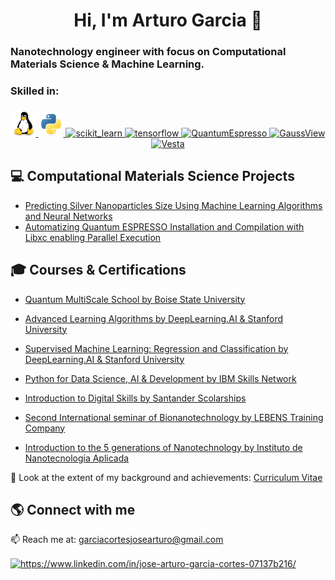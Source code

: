 <h1 align="center">Hi, I'm Arturo Garcia 👋</h1>
<h3 align="left">Nanotechnology engineer with focus on Computational Materials Science & Machine Learning.</h3>

<h3 align="left">Skilled in:</h3>

<h3 align="center"></h3>
<p align="center"> <a href="https://www.linux.org/" target="_blank" rel="noreferrer"> <img src="https://raw.githubusercontent.com/devicons/devicon/master/icons/linux/linux-original.svg" alt="linux" width="40" height="40"/> </a> <a href="https://www.python.org" target="_blank" rel="noreferrer"> <img src="https://raw.githubusercontent.com/devicons/devicon/master/icons/python/python-original.svg" alt="python" width="40" height="40"/> </a> <a href="https://scikit-learn.org/" target="_blank" rel="noreferrer"> <img src="https://upload.wikimedia.org/wikipedia/commons/0/05/Scikit_learn_logo_small.svg" alt="scikit_learn" width="40" height="40"/> </a> <a href="https://www.tensorflow.org" target="_blank" rel="noreferrer"> <img src="https://www.vectorlogo.zone/logos/tensorflow/tensorflow-icon.svg" alt="tensorflow" width="40" height="40"/> </a> <a href="http://www.quantum-espresso.org/" target="_blank" rel="noreferrer"> <img src="https://www.quantum-espresso.org/wp-content/uploads/2022/03/quantum_ogo_ok.png" alt="QuantumEspresso" width="60" height="40"/> </a> <a href="https://lammpstube.com/2019/11/09/gaussview-software/" target="_blank" rel="noreferrer"> <img src="https://lammpstube.com/wp-content/uploads/2019/11/Gaussview-logo-1-3.jpg" alt="GaussView" width="70" height="50"/> </a> <a href="https://jp-minerals.org/vesta/en/" target="_blank" rel="noreferrer"> <img src="https://ma.issp.u-tokyo.ac.jp/wp-content/uploads/sites/3/2018/02/image_mini-2-3.png" alt="Vesta" width="40" height="40"/> </a> </p>

<h2>💻 Computational Materials Science Projects</h2>

- [Predicting Silver Nanoparticles Size Using Machine Learning Algorithms and Neural Networks](https://github.com/Arturo-GarciaCortes/Ag-Nanoparticles-Size-Prediction-with-Machine-Learning.git)
- [Automatizing Quantum ESPRESSO Installation and Compilation with Libxc enabling Parallel Execution](https://github.com/Arturo-GarciaCortes/Automatizing-Quantum-ESPRESSO-installation-and-configuration-enabling-parallel-excecution-and-Libxc.git)

<h2>🎓 Courses & Certifications</h2>

- [Quantum MultiScale School by Boise State University](http://www.quantum-multiscale.org/q-ms-school-2024-program.html)

- [Advanced Learning Algorithms by DeepLearning.AI & Stanford University](https://drive.google.com/file/d/1Rsg8FgptcwTl5xn7r-pQHc7SVNF06U9V/view?usp=sharing)

- [Supervised Machine Learning: Regression and Classification by DeepLearning.AI & Stanford University](https://drive.google.com/file/d/1BzpukPOWcF09NunAimP-yOgXbtiHAfSC/view?usp=sharing)

- [Python for Data Science, AI & Development by IBM Skills Network](https://drive.google.com/file/d/1gh4IJJw7OOeYGuwhrm6ZWmirooaV8NDo/view?usp=sharing)

- [Introduction to Digital Skills by Santander Scolarships](https://drive.google.com/file/d/1mB8e3_UM3U3AjJPHF50Ft86FQdEIsqdn/view?usp=sharing)

- [Second International seminar of Bionanotechnology by LEBENS Training Company](https://drive.google.com/file/d/1p1UOjvH8y7ZcNBcjlMbJz-OSqd6StX6C/view?usp=sharing)

- [Introduction to the 5 generations of Nanotechnology by Instituto de Nanotecnologia Aplicada](https://drive.google.com/file/d/1PYfPHUZ5kdYfUropNCbftOZUmelv38QZ/view?usp=sharing)

📄 Look at the extent of my background and achievements: [Curriculum Vitae](https://drive.google.com/file/d/1HiAMa4oiPp1z2bXPGnwee2KfQ1QTN9OC/view?usp=sharing)

<h2>🌎 Connect with me</h2>

📫 Reach me at: garciacortesjosearturo@gmail.com

<p align="left">
<a href="https://www.linkedin.com/in/arturo-garcia-07137b216?lipi=urn%3Ali%3Apage%3Ad_flagship3_profile_view_base_contact_details%3BRnl4J3UBRL2w2pxiGS9AhQ%3D%3D" target="blank"><img align="center" src="https://raw.githubusercontent.com/rahuldkjain/github-profile-readme-generator/master/src/images/icons/Social/linked-in-alt.svg" alt="https://www.linkedin.com/in/jose-arturo-garcia-cortes-07137b216/" height="30" width="40" /></a>
</p>
